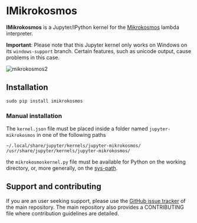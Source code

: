 # IMikrokosmos
**IMikrokosmos** is a Jupyter/IPython kernel for
the [Mikrokosmos](https://github.com/mroman42/mikrokosmos) lambda
interpreter.

**Important**: Please note that this Jupyter kernel only works on
Windows on its `windows-support` branch. Certain features, such
as unicode output, cause problems in this case.

![mikrokosmos2](https://user-images.githubusercontent.com/5337877/28381708-11a1608a-6cbc-11e7-80da-2292d4716cdb.png)


## Installation

```
sudo pip install imikrokosmos
```


### Manual installation
The `kernel.json` file must be placed inside a folder named
`jupyter-mikrokosmos` in one of the following paths

```
~/.local/share/jupyter/kernels/jupyter-mikrokosmos/
/usr/share/jupyter/kernels/jupyter-mikrokosmos/
```

the `mikrokosmoskernel.py` file must be available for Python on the
working directory, or, more generally, on
the [sys-path](https://docs.python.org/2/library/sys.html#sys.path).

## Support and contributing

If you are an user seeking support, please use the 
[GitHub issue tracker](https://github.com/mroman42/mikrokosmos/issues)
of the main repository. The main repository also provides a CONTRIBUTING
file where contribution guidelines are detailed.
